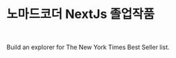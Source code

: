 <h1>노마드코더 NextJs 졸업작품</h1>
<br/>
<p>
Build an explorer for The New York Times Best Seller list.
</p>
